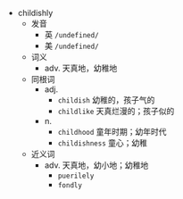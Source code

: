 - childishly
  - 发音
    - 英 `/undefined/`
    - 美 `/undefined/`
  - 词义
    - adv. 天真地，幼稚地
  - 同根词
    - adj.
      - `childish` 幼稚的，孩子气的
      - `childlike` 天真烂漫的；孩子似的
    - n.
      - `childhood` 童年时期；幼年时代
      - `childishness` 童心；幼稚
  - 近义词
    - adv. 天真地，幼小地；幼稚地
      - `puerilely`
      - `fondly`

